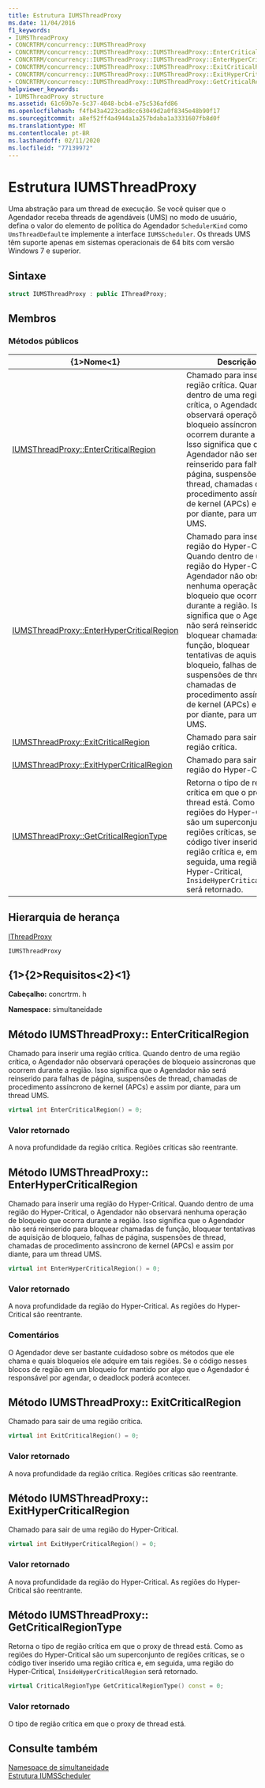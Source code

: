 ```yaml
---
title: Estrutura IUMSThreadProxy
ms.date: 11/04/2016
f1_keywords:
- IUMSThreadProxy
- CONCRTRM/concurrency::IUMSThreadProxy
- CONCRTRM/concurrency::IUMSThreadProxy::IUMSThreadProxy::EnterCriticalRegion
- CONCRTRM/concurrency::IUMSThreadProxy::IUMSThreadProxy::EnterHyperCriticalRegion
- CONCRTRM/concurrency::IUMSThreadProxy::IUMSThreadProxy::ExitCriticalRegion
- CONCRTRM/concurrency::IUMSThreadProxy::IUMSThreadProxy::ExitHyperCriticalRegion
- CONCRTRM/concurrency::IUMSThreadProxy::IUMSThreadProxy::GetCriticalRegionType
helpviewer_keywords:
- IUMSThreadProxy structure
ms.assetid: 61c69b7e-5c37-4048-bcb4-e75c536afd86
ms.openlocfilehash: f4fb43a4223cad8cc63049d2a0f8345e48b90f17
ms.sourcegitcommit: a8ef52ff4a4944a1a257bdaba1a3331607fb8d0f
ms.translationtype: MT
ms.contentlocale: pt-BR
ms.lasthandoff: 02/11/2020
ms.locfileid: "77139972"
---
```

# <a name="iumsthreadproxy-structure"></a>Estrutura IUMSThreadProxy

Uma abstração para um thread de execução. Se você quiser que o Agendador receba threads de agendáveis (UMS) no modo de usuário, defina o valor do elemento de política do Agendador `SchedulerKind` como `UmsThreadDefault`e implemente a interface `IUMSScheduler`. Os threads UMS têm suporte apenas em sistemas operacionais de 64 bits com versão Windows 7 e superior.

## <a name="syntax"></a>Sintaxe

```cpp
struct IUMSThreadProxy : public IThreadProxy;
```

## <a name="members"></a>Membros

### <a name="public-methods"></a>Métodos públicos

|{1&gt;Nome&lt;1}|Descrição|
|----------|-----------------|
|[IUMSThreadProxy::EnterCriticalRegion](#entercriticalregion)|Chamado para inserir uma região crítica. Quando dentro de uma região crítica, o Agendador não observará operações de bloqueio assíncronas que ocorrem durante a região. Isso significa que o Agendador não será reinserido para falhas de página, suspensões de thread, chamadas de procedimento assíncrono de kernel (APCs) e assim por diante, para um thread UMS.|
|[IUMSThreadProxy::EnterHyperCriticalRegion](#enterhypercriticalregion)|Chamado para inserir uma região do Hyper-Critical. Quando dentro de uma região do Hyper-Critical, o Agendador não observará nenhuma operação de bloqueio que ocorra durante a região. Isso significa que o Agendador não será reinserido para bloquear chamadas de função, bloquear tentativas de aquisição de bloqueio, falhas de página, suspensões de thread, chamadas de procedimento assíncrono de kernel (APCs) e assim por diante, para um thread UMS.|
|[IUMSThreadProxy::ExitCriticalRegion](#exitcriticalregion)|Chamado para sair de uma região crítica.|
|[IUMSThreadProxy::ExitHyperCriticalRegion](#exithypercriticalregion)|Chamado para sair de uma região do Hyper-Critical.|
|[IUMSThreadProxy::GetCriticalRegionType](#getcriticalregiontype)|Retorna o tipo de região crítica em que o proxy de thread está. Como as regiões do Hyper-Critical são um superconjunto de regiões críticas, se o código tiver inserido uma região crítica e, em seguida, uma região do Hyper-Critical, `InsideHyperCriticalRegion` será retornado.|

## <a name="inheritance-hierarchy"></a>Hierarquia de herança

[IThreadProxy](ithreadproxy-structure.md)

`IUMSThreadProxy`

## <a name="requirements"></a>{1&gt;{2&gt;Requisitos&lt;2}&lt;1}

**Cabeçalho:** concrtrm. h

**Namespace:** simultaneidade

## <a name="entercriticalregion"></a>Método IUMSThreadProxy:: EnterCriticalRegion

Chamado para inserir uma região crítica. Quando dentro de uma região crítica, o Agendador não observará operações de bloqueio assíncronas que ocorrem durante a região. Isso significa que o Agendador não será reinserido para falhas de página, suspensões de thread, chamadas de procedimento assíncrono de kernel (APCs) e assim por diante, para um thread UMS.

```cpp
virtual int EnterCriticalRegion() = 0;
```

### <a name="return-value"></a>Valor retornado

A nova profundidade da região crítica. Regiões críticas são reentrante.

## <a name="enterhypercriticalregion"></a>Método IUMSThreadProxy:: EnterHyperCriticalRegion

Chamado para inserir uma região do Hyper-Critical. Quando dentro de uma região do Hyper-Critical, o Agendador não observará nenhuma operação de bloqueio que ocorra durante a região. Isso significa que o Agendador não será reinserido para bloquear chamadas de função, bloquear tentativas de aquisição de bloqueio, falhas de página, suspensões de thread, chamadas de procedimento assíncrono de kernel (APCs) e assim por diante, para um thread UMS.

```cpp
virtual int EnterHyperCriticalRegion() = 0;
```

### <a name="return-value"></a>Valor retornado

A nova profundidade da região do Hyper-Critical. As regiões do Hyper-Critical são reentrante.

### <a name="remarks"></a>Comentários

O Agendador deve ser bastante cuidadoso sobre os métodos que ele chama e quais bloqueios ele adquire em tais regiões. Se o código nesses blocos de região em um bloqueio for mantido por algo que o Agendador é responsável por agendar, o deadlock poderá acontecer.

## <a name="exitcriticalregion"></a>Método IUMSThreadProxy:: ExitCriticalRegion

Chamado para sair de uma região crítica.

```cpp
virtual int ExitCriticalRegion() = 0;
```

### <a name="return-value"></a>Valor retornado

A nova profundidade da região crítica. Regiões críticas são reentrante.

## <a name="exithypercriticalregion"></a>Método IUMSThreadProxy:: ExitHyperCriticalRegion

Chamado para sair de uma região do Hyper-Critical.

```cpp
virtual int ExitHyperCriticalRegion() = 0;
```

### <a name="return-value"></a>Valor retornado

A nova profundidade da região do Hyper-Critical. As regiões do Hyper-Critical são reentrante.

## <a name="getcriticalregiontype"></a>Método IUMSThreadProxy:: GetCriticalRegionType

Retorna o tipo de região crítica em que o proxy de thread está. Como as regiões do Hyper-Critical são um superconjunto de regiões críticas, se o código tiver inserido uma região crítica e, em seguida, uma região do Hyper-Critical, `InsideHyperCriticalRegion` será retornado.

```cpp
virtual CriticalRegionType GetCriticalRegionType() const = 0;
```

### <a name="return-value"></a>Valor retornado

O tipo de região crítica em que o proxy de thread está.

## <a name="see-also"></a>Consulte também

[Namespace de simultaneidade](concurrency-namespace.md)<br/>
[Estrutura IUMSScheduler](iumsscheduler-structure.md)

